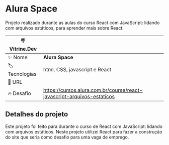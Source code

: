 # Alura Space

Projeto realizado durante as aulas do curso React com JavaScript: lidando com arquivos estáticos, para aprender mais sobre React.


| :placard: Vitrine.Dev |     |
| -------------  | --- |
| :sparkles: Nome        | **Alura Space**
| :label: Tecnologias | html, CSS, javascript e React
| :rocket: URL         | 
| :fire: Desafio     | https://cursos.alura.com.br/course/react-javascript-arquivos-estaticos


## Detalhes do projeto

Este projeto foi feito para durante o curso de React com JavaScript: lidando com arquivos estáticos.
Neste projeto utilizei React para fazer a construção do site que seria como desafio para uma vaga de emprego.
